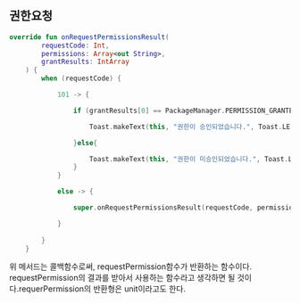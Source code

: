 ## 권한요청

~~~kotlin
override fun onRequestPermissionsResult(
        requestCode: Int,
        permissions: Array<out String>,
        grantResults: IntArray
    ) {
        when (requestCode) {

            101 -> {

                if (grantResults[0] == PackageManager.PERMISSION_GRANTED) {

                    Toast.makeText(this, "권한이 승인되었습니다.", Toast.LENGTH_SHORT).show()

                }else{

                    Toast.makeText(this, "권한이 미승인되었습니다.", Toast.LENGTH_SHORT).show()
                }
            }

            else -> {

                super.onRequestPermissionsResult(requestCode, permissions, grantResults)

            }
            
        }
    }
~~~

위 메서드는 콜백함수로써, requestPermission함수가 반환하는 함수이다. requestPermission의 결과를 받아서 사용하는 함수라고 생각하면 될 것이다.requerPermission의 반환형은 unit이라고도 한다.
